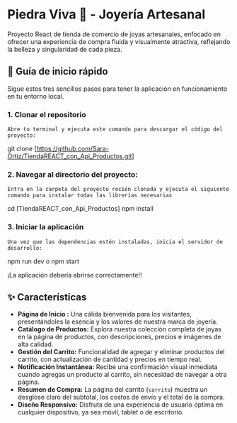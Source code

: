 #  Piedra Viva 🌙 - Joyería Artesanal

Proyecto React de tienda de comercio de joyas artesanales, enfocado en ofrecer una experiencia de compra fluida y visualmente atractiva, reflejando la belleza y singularidad de cada pieza.


## 🚀 Guía de inicio rápido

Sigue estos tres sencillos pasos para tener la aplicación en funcionamiento en tu entorno local.

### 1. Clonar el repositorio
    Abre tu terminal y ejecuta este comando para descargar el código del proyecto:

git clone [https://github.com/Sara-Ortiz/TiendaREACT_con_Api_Productos.git]


### 2. Navegar al directorio del proyecto:
    Entra en la carpeta del proyecto recién clonada y ejecuta el siguiente comando para instalar todas las librerías necesarias

cd [TiendaREACT_con_Api_Productos]
npm install


### 3. Iniciar la aplicación
    Una vez que las dependencias estén instaladas, inicia el servidor de desarrollo:
npm run dev
o
npm start


¡La aplicación debería abrirse correctamente!!




## ✨ Características

* **Página de Inicio :** Una cálida bienvenida para los visitantes, presentándoles la esencia y los valores de nuestra marca de joyería.
* **Catálogo de Productos:** Explora nuestra colección completa de joyas en la página de productos, con descripciones, precios e imágenes de alta calidad.
* **Gestión del Carrito:** Funcionalidad de agregar y eliminar productos del carrito, con actualización de cantidad y precios en tiempo real.
* **Notificación Instantánea:** Recibe una confirmación visual inmediata cuando agregas un producto al carrito, sin necesidad de navegar a otra página.
* **Resumen de Compra:** La página del carrito (`carrito`) muestra un desglose claro del subtotal, los costos de envío y el total de la compra.
* **Diseño Responsivo:** Disfruta de una experiencia de usuario óptima en cualquier dispositivo, ya sea móvil, tablet o de escritorio.

